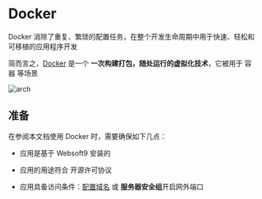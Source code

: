 # Docker

Docker 消除了重复、繁琐的配置任务，在整个开发生命周期中用于快速、轻松和可移植的应用程序开发

简而言之，[Docker](https://www.docker.com/) 是一个 **一次构建打包，随处运行的虚拟化技术**，它被用于 容器  等场景


![arch](https://libs.websoft9.com/Websoft9/DocsPicture/zh/docker/container-what-is-container.png)


## 准备

在参阅本文档使用 Docker 时，需要确保如下几点：

- 应用是基于 Websoft9 安装的

- 应用的用途符合 [](https://opensource.org/licenses/GPL-2.0) 开源许可协议

- 应用具备访问条件：[配置域名](./guide/appsetdomain) 或 **服务器安全组**开启网外端口